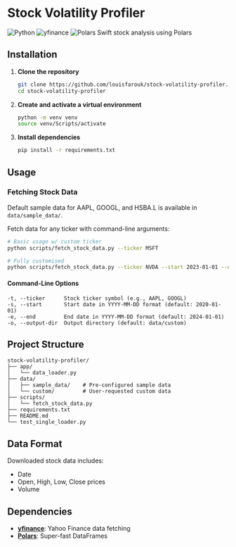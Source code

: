 # Stock Volatility Profiler
![Python](https://img.shields.io/badge/python-3.10%2B-blue.svg)
![yfinance](https://img.shields.io/badge/yfinance-0.2.63-orange.svg)
![Polars](https://img.shields.io/badge/Polars-1.31.0-green.svg)
Swift stock analysis using Polars

## Installation
1. **Clone the repository**
   ```bash 
   git clone https://github.com/louisfarouk/stock-volatility-profiler.git
   cd stock-volatility-profiler
   ```

2. **Create and activate a virtual environment**
   ```bash 
   python -m venv venv
   source venv/Scripts/activate
   ```

3. **Install dependencies**
   ```bash
   pip install -r requirements.txt
   ```

## Usage

### Fetching Stock Data

Default sample data for AAPL, GOOGL, and HSBA.L is available in `data/sample_data/`.

Fetch data for any ticker with command-line arguments:

```bash
# Basic usage w/ custom ticker
python scripts/fetch_stock_data.py --ticker MSFT

# Fully customised
python scripts/fetch_stock_data.py --ticker NVDA --start 2023-01-01 --end 2024-01-01 --output-dir data/my_stocks
```

#### Command-Line Options
```
-t, --ticker      Stock ticker symbol (e.g., AAPL, GOOGL)
-s, --start       Start date in YYYY-MM-DD format (default: 2020-01-01)
-e, --end         End date in YYYY-MM-DD format (default: 2024-01-01)
-o, --output-dir  Output directory (default: data/custom)
```

## Project Structure
```
stock-volatility-profiler/
├── app/
│   └── data_loader.py
├── data/
│   ├── sample_data/    # Pre-configured sample data
│   └── custom/         # User-requested custom data
├── scripts/
│   └── fetch_stock_data.py
├── requirements.txt
├── README.md
└── test_single_loader.py
```

## Data Format
Downloaded stock data includes:
- Date
- Open, High, Low, Close prices
- Volume

## Dependencies
- [**yfinance**](https://github.com/ranaroussi/yfinance): Yahoo Finance data fetching
- [**Polars**](https://github.com/pola-rs/polars): Super-fast DataFrames
